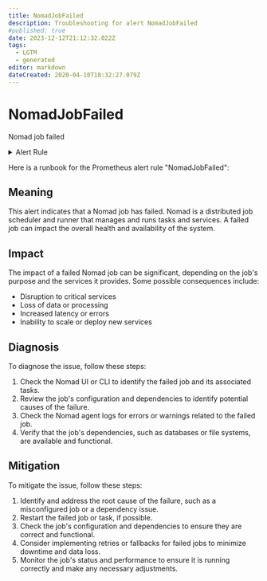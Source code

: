 ```yaml
---
title: NomadJobFailed
description: Troubleshooting for alert NomadJobFailed
#published: true
date: 2023-12-12T21:12:32.022Z
tags: 
  - LGTM
  - generated
editor: markdown
dateCreated: 2020-04-10T18:32:27.079Z
---
```


# NomadJobFailed

Nomad job failed

<details>
  <summary>Alert Rule</summary>

{{% rule "nomad/nomad-internal.yml" "NomadJobFailed" %}}

{{% comment %}}

```yaml
alert: NomadJobFailed
expr: nomad_nomad_job_summary_failed > 0
for: 0m
labels:
    severity: warning
annotations:
    summary: Nomad job failed (instance {{ $labels.instance }})
    description: |-
        Nomad job failed
          VALUE = {{ $value }}
          LABELS = {{ $labels }}
    runbook: https://github.com/srerun/prometheus-alerts/blob/main/content/runbooks/nomad-internal/NomadJobFailed.md

```

{{% /comment %}}

</details>


Here is a runbook for the Prometheus alert rule "NomadJobFailed":

## Meaning

This alert indicates that a Nomad job has failed. Nomad is a distributed job scheduler and runner that manages and runs tasks and services. A failed job can impact the overall health and availability of the system.

## Impact

The impact of a failed Nomad job can be significant, depending on the job's purpose and the services it provides. Some possible consequences include:

* Disruption to critical services
* Loss of data or processing
* Increased latency or errors
* Inability to scale or deploy new services

## Diagnosis

To diagnose the issue, follow these steps:

1. Check the Nomad UI or CLI to identify the failed job and its associated tasks.
2. Review the job's configuration and dependencies to identify potential causes of the failure.
3. Check the Nomad agent logs for errors or warnings related to the failed job.
4. Verify that the job's dependencies, such as databases or file systems, are available and functional.

## Mitigation

To mitigate the issue, follow these steps:

1. Identify and address the root cause of the failure, such as a misconfigured job or a dependency issue.
2. Restart the failed job or task, if possible.
3. Check the job's configuration and dependencies to ensure they are correct and functional.
4. Consider implementing retries or fallbacks for failed jobs to minimize downtime and data loss.
5. Monitor the job's status and performance to ensure it is running correctly and make any necessary adjustments.